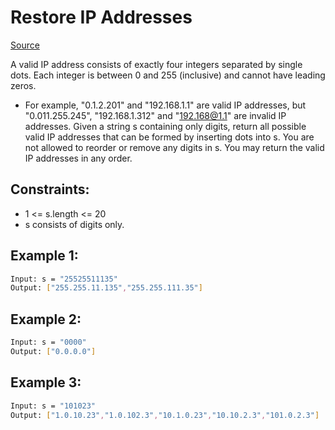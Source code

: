 # Restore IP Addresses
[Source](https://leetcode.com/problems/restore-ip-addresses/)

A valid IP address consists of exactly four integers separated by single dots. Each integer is between 0 and 255 (inclusive) and cannot have leading zeros.

 - For example, "0.1.2.201" and "192.168.1.1" are valid IP addresses, but "0.011.255.245", "192.168.1.312" and "192.168@1.1" are invalid IP addresses.
Given a string s containing only digits, return all possible valid IP addresses that can be formed by inserting dots into s. You are not allowed to reorder or remove any digits in s. You may return the valid IP addresses in any order.

## Constraints:

 - 1 <= s.length <= 20
 - s consists of digits only.

## Example 1:
```sh
Input: s = "25525511135"
Output: ["255.255.11.135","255.255.111.35"]
```

## Example 2:
```sh
Input: s = "0000"
Output: ["0.0.0.0"]
```

## Example 3:
```sh
Input: s = "101023"
Output: ["1.0.10.23","1.0.102.3","10.1.0.23","10.10.2.3","101.0.2.3"]
```